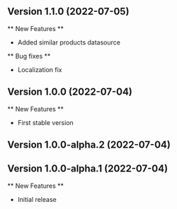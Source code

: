 
## Version 1.1.0 (2022-07-05)

** New Features **

- Added similar products datasource

** Bug fixes **

- Localization fix

## Version 1.0.0 (2022-07-04)

** New Features **

- First stable version

## Version 1.0.0-alpha.2 (2022-07-04)

## Version 1.0.0-alpha.1 (2022-07-04)

** New Features **

- Initial release
